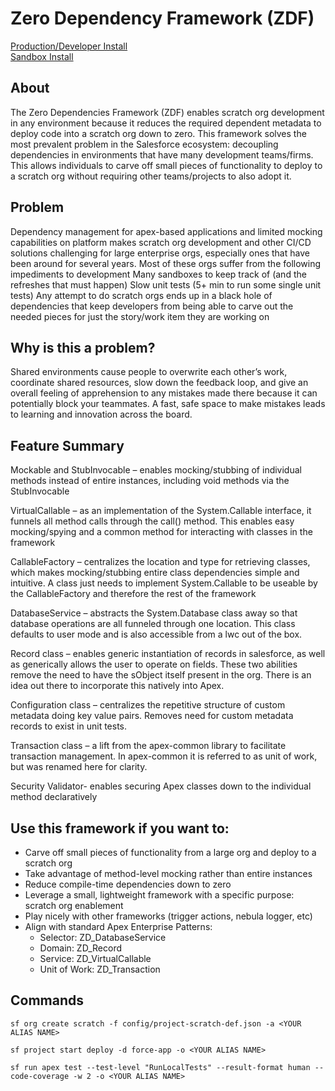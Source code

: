 # Zero Dependency Framework (ZDF)

[Production/Developer Install](https://login.salesforce.com/packaging/installPackage.apexp?p0=04tHu000002hDtvIAE)<br />
[Sandbox Install](https://test.salesforce.com/packaging/installPackage.apexp?p0=04tHu000002hDtvIAE)<br />

## About
The Zero Dependencies Framework (ZDF) enables scratch org development in any environment because it reduces the required dependent metadata to deploy code into a scratch org down to zero. This framework solves the most prevalent problem in the Salesforce ecosystem: decoupling dependencies in environments that have many development teams/firms. This allows individuals to carve off small pieces of functionality to deploy to a scratch org without requiring other teams/projects to also adopt it.

## Problem
Dependency management for apex-based applications and limited mocking capabilities on platform makes scratch org development and other CI/CD solutions challenging for large enterprise orgs, especially ones that have been around for several years. Most of these orgs suffer from the following impediments to development
Many sandboxes to keep track of (and the refreshes that must happen)
Slow unit tests (5+ min to run some single unit tests)
Any attempt to do scratch orgs ends up in a black hole of dependencies that keep developers from being able to carve out the needed pieces for just the story/work item they are working on

## Why is this a problem?
Shared environments cause people to overwrite each other’s work, coordinate shared resources, slow down the feedback loop, and give an overall feeling of apprehension to any mistakes made there because it can potentially block your teammates. A fast, safe space to make mistakes leads to learning and innovation across the board.

## Feature Summary
Mockable and StubInvocable – enables mocking/stubbing of individual methods instead of entire instances, including void methods via the StubInvocable <br />

VirtualCallable – as an implementation of the System.Callable interface, it funnels all method calls through the call() method. This enables easy mocking/spying and a common method for interacting with classes in the framework <br />

CallableFactory – centralizes the location and type for retrieving classes, which makes mocking/stubbing entire class dependencies simple and intuitive. A class just needs to implement System.Callable to be useable by the CallableFactory and therefore the rest of the framework <br />

DatabaseService – abstracts the System.Database class away so that database operations are all funneled through one location. This class defaults to user mode and is also accessible from a lwc out of the box. <br />

Record class – enables generic instantiation of records in salesforce, as well as generically allows the user to operate on fields. These two abilities remove the need to have the sObject itself present in the org. There is an idea out there to incorporate this natively into Apex. <br />

Configuration class – centralizes the repetitive structure of custom metadata doing key value pairs. Removes need for custom metadata records to exist in unit tests. <br />

Transaction class – a lift from the apex-common library to facilitate transaction management. In apex-common it is referred to as unit of work, but was renamed here for clarity. <br />

Security Validator- enables securing Apex classes down to the individual method declaratively <br />

## Use this framework if you want to:
- Carve off small pieces of functionality from a large org and deploy to a scratch org
- Take advantage of method-level mocking rather than entire instances
- Reduce compile-time dependencies down to zero
- Leverage a small, lightweight framework with a specific purpose: scratch org enablement
- Play nicely with other frameworks (trigger actions, nebula logger, etc)
- Align with standard Apex Enterprise Patterns:
    - Selector: ZD_DatabaseService
    - Domain: ZD_Record
    - Service: ZD_VirtualCallable
    - Unit of Work: ZD_Transaction


## Commands
```
sf org create scratch -f config/project-scratch-def.json -a <YOUR ALIAS NAME>
```
```
sf project start deploy -d force-app -o <YOUR ALIAS NAME>
```
```
sf run apex test --test-level "RunLocalTests" --result-format human --code-coverage -w 2 -o <YOUR ALIAS NAME>
```